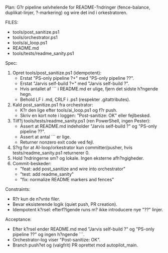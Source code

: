Plan: G?r pipeline selvhelende for README-?ndringer (fence-balance, duplikat-linjer, ?-markering) og wire det ind i orkestratoren.

FILES:
- tools/post_sanitize.ps1
- tools/orchestrator.ps1
- tools/ai_loop.ps1
- README.md
- tools/tests/readme_sanity.ps1

Spec:
1) Opret tools/post_sanitize.ps1 (idempotent):
   - Erstat "PS-only pipeline ?+" med "PS-only pipeline ??".
   - Erstat "Jarvis self-build ?+" med "Jarvis self-build ?".
   - Hvis antallet af ``` i README.md er ulige, fjern det sidste h?ngende hegn.
   - Behold LF i .md, CRLF i .ps1 (respekter .gitattributes).
2) Kald post_sanitize.ps1 fra orchestrator:
   - K?r den lige efter tools/ai_loop.ps1 og f?r push.
   - Skriv en kort note i loggen: "Post-sanitize: OK" eller fejlbesked.
3) Tilf?j tools/tests/readme_sanity.ps1 (ren PowerShell, ingen Pester):
   - Assert at README.md indeholder "Jarvis self-build ?" og "PS-only pipeline ??".
   - Assert at antal ``` er lige.
   - Returner nonzero exit code ved fejl.
4) S?rg for at AI-loop/orkestrator kun committer/pusher, hvis tests/readme_sanity.ps1 returnerer 0.
5) Hold ?ndringerne sm? og lokale. Ingen eksterne afh?ngigheder.
6) Commit-beskeder:
   - "feat: add post_sanitize and wire into orchestrator"
   - "test: add readme_sanity"
   - "fix: normalize README markers and fences"

Constraints:
- R?r kun de n?vnte filer.
- Bevar eksisterende logik (quiet push, PR creation).
- Idempotent k?rsel: efterf?lgende runs m? ikke introducere nye "??" linjer.

Acceptance:
- Efter k?rsel ender README.md med "Jarvis self-build ?" og "PS-only pipeline ??" og ingen h?ngende ```.
- Orchestrator-log viser "Post-sanitize: OK".
- Branch push?et og (valgfrit) PR oprettet mod autopilot_main.

